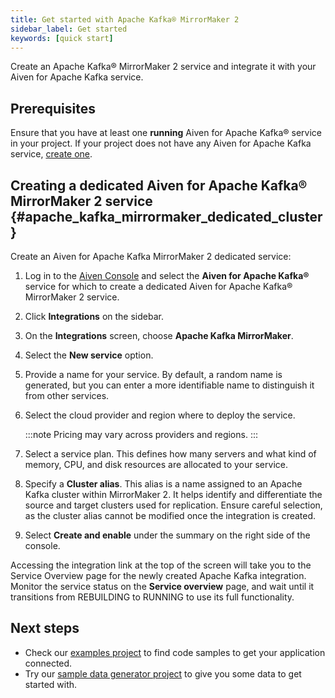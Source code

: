 ```yaml
---
title: Get started with Apache Kafka® MirrorMaker 2
sidebar_label: Get started
keywords: [quick start]
---
```


Create an Apache Kafka® MirrorMaker 2 service and integrate it with your Aiven for Apache Kafka service.

## Prerequisites

Ensure that you have at least one **running** Aiven for Apache Kafka® service in your project.
If your project does not have any Aiven for Apache Kafka service,
[create one](/docs/platform/howto/create_new_service).

## Creating a dedicated Aiven for Apache Kafka® MirrorMaker 2 service {#apache_kafka_mirrormaker_dedicated_cluster}

Create an Aiven for Apache Kafka MirrorMaker 2 dedicated service:

1.  Log in to the [Aiven Console](https://console.aiven.io/) and select
    the **Aiven for Apache Kafka®** service for which to create
    a dedicated Aiven for Apache Kafka® MirrorMaker 2 service.
2.  Click **Integrations** on the sidebar.
3.  On the **Integrations** screen, choose **Apache Kafka MirrorMaker**.
4.  Select the **New service** option.
5.  Provide a name for your service. By default, a random name is
    generated, but you can enter a more identifiable name to distinguish
    it from other services.
6.  Select the cloud provider and region where to deploy the
    service.

    :::note
    Pricing may vary across providers and regions.
    :::

7.  Select a service plan. This defines how many servers and what kind
    of memory, CPU, and disk resources are allocated to your service.
8.  Specify a **Cluster alias**. This alias is a name assigned to an
    Apache Kafka cluster within MirrorMaker 2. It helps identify and
    differentiate the source and target clusters used for replication.
    Ensure careful selection, as the cluster alias cannot be modified
    once the integration is created.
9.  Select **Create and enable** under the summary on the right side of
    the console.

Accessing the integration link at the top of the screen will take you to
the Service Overview page for the newly created Apache Kafka
integration. Monitor the service status on the **Service overview**
page, and wait until it transitions from REBUILDING to RUNNING to use
its full functionality.

## Next steps

-   Check our [examples
    project](https://github.com/aiven/aiven-examples) to find code
    samples to get your application connected.
-   Try our [sample data generator
    project](https://github.com/aiven/python-fake-data-producer-for-apache-kafka)
    to give you some data to get started with.
